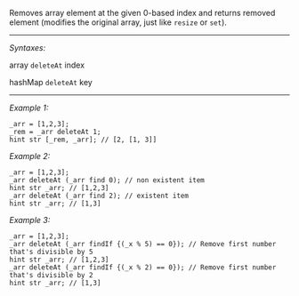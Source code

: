 Removes array element at the given 0-based index and returns removed element (modifies the original array, just like `resize` or `set`).


---
*Syntaxes:*

array `deleteAt` index

hashMap `deleteAt` key

---
*Example 1:*

```sqf
_arr = [1,2,3];
_rem = _arr deleteAt 1;
hint str [_rem, _arr]; // [2, [1, 3]]
```

*Example 2:*

```sqf
_arr = [1,2,3];
_arr deleteAt (_arr find 0); // non existent item
hint str _arr; // [1,2,3]
_arr deleteAt (_arr find 2); // existent item
hint str _arr; // [1,3]
```

*Example 3:*

```sqf
_arr = [1,2,3];
_arr deleteAt (_arr findIf {(_x % 5) == 0}); // Remove first number that's divisible by 5
hint str _arr; // [1,2,3]
_arr deleteAt (_arr findIf {(_x % 2) == 0}); // Remove first number that's divisible by 2
hint str _arr; // [1,3]
```